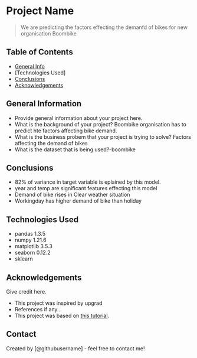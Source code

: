 # Project Name
> We are predicting the factors effecting the demanfd of bikes for new organisation Boombike 

## Table of Contents
* [General Info](#general-information)
* [Technologies Used]
* [Conclusions](#conclusions)
* [Acknowledgements](#acknowledgements)

<!-- You can include any other section that is pertinent to your problem -->

## General Information
- Provide general information about your project here. 
- What is the background of your project? Boombike organisation has to predict hte factors affecting bike demand.
- What is the business probem that your project is trying to solve? Factors affecting the demand of bikes
- What is the dataset that is being used?-boombike

<!-- You don't have to answer all the questions - just the ones relevant to your project. -->

## Conclusions
- 82% of variance in target variable is eplained by this model.
- year and temp are significant features effecting this model
- Demand of bike rises in Clear weather situation
- Workingday has higher demand of bike than holiday

<!-- You don't have to answer all the questions - just the ones relevant to your project. -->


## Technologies Used
- pandas 1.3.5
- numpy 1.21.6
- matplotlib 3.5.3
- seaborn 0.12.2
- sklearn

<!-- As the libraries versions keep on changing, it is recommended to mention the version of library used in this project -->

## Acknowledgements
Give credit here.
- This project was inspired by upgrad
- References if any...
- This project was based on [this tutorial](https://www.example.com).


## Contact
Created by [@githubusername] - feel free to contact me!


<!-- Optional -->
<!-- ## License -->
<!-- This project is open source and available under the [... License](). -->

<!-- You don't have to include all sections - just the one's relevant to your project -->